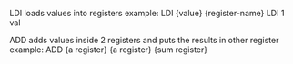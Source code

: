 LDI loads values into registers
example:
LDI {value} {register-name}
LDI 1 val

ADD adds values inside 2 registers and puts the results in other register
example:
ADD {a register} {a register} {sum register}